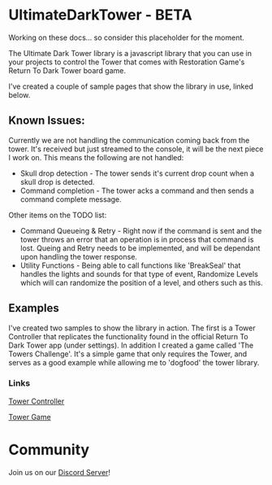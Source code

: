# UltimateDarkTower - BETA

Working on these docs... so consider this placeholder for the moment.

The Ultimate Dark Tower library is a javascript library that you can use in your projects to control the Tower that comes with Restoration Game's Return To Dark Tower board game.

I've created a couple of sample pages that show the library in use, linked below.

## Known Issues:

Currently we are not handling the communication coming back from the tower. It's received but just streamed to the console, it will be the next piece I work on. This means the following are not handled:

- Skull drop detection - The tower sends it's current drop count when a skull drop is detected.
- Command completion - The tower acks a command and then sends a command complete message.

Other items on the TODO list:

- Command Queueing & Retry - Right now if the command is sent and the tower throws an error that an operation is in process that command is lost. Queing and Retry needs to be implemented, and will be dependant upon handling the tower response.
- Utility Functions - Being able to call functions like 'BreakSeal' that handles the lights and sounds for that type of event, Randomize Levels which will can randomize the position of a level, and others such as this.

## Examples

I've created two samples to show the library in action. The first is a Tower Controller that replicates the functionality found in the official Return To Dark Tower app (under settings). In addition I created a game called 'The Towers Challenge'. It's a simple game that only requires the Tower, and serves as a good example while allowing me to 'dogfood' the tower library.

### Links

[Tower Controller](https://chessmess.github.io/UltimateDarkTower/examples/controller/TowerController.htm)

[Tower Game](https://chessmess.github.io/UltimateDarkTower/examples/game/TowerGame.html)

# Community

Join us on our [Discord Server](https://discord.com/channels/722465956265197618/1167555008376610945/1167842435766952158)!
